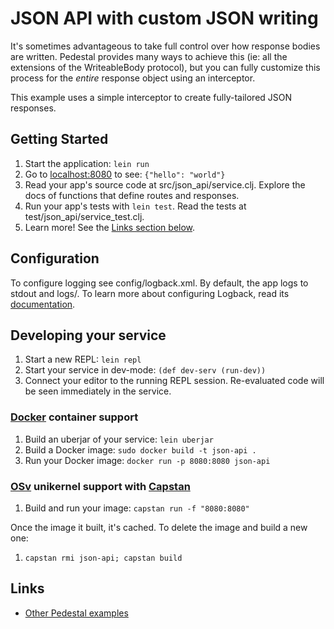 # JSON API with custom JSON writing

It's sometimes advantageous to take full control over how response bodies
are written.  Pedestal provides many ways to achieve this
(ie: all the extensions of the WriteableBody protocol), but you can fully
customize this process for the _entire_ response object using an interceptor.

This example uses a simple interceptor to create fully-tailored JSON responses.


## Getting Started

1. Start the application: `lein run`
2. Go to [localhost:8080](http://localhost:8080/) to see: `{"hello": "world"}`
3. Read your app's source code at src/json_api/service.clj. Explore the docs of functions
   that define routes and responses.
4. Run your app's tests with `lein test`. Read the tests at test/json_api/service_test.clj.
5. Learn more! See the [Links section below](#links).


## Configuration

To configure logging see config/logback.xml. By default, the app logs to stdout and logs/.
To learn more about configuring Logback, read its [documentation](http://logback.qos.ch/documentation.html).


## Developing your service

1. Start a new REPL: `lein repl`
2. Start your service in dev-mode: `(def dev-serv (run-dev))`
3. Connect your editor to the running REPL session.
   Re-evaluated code will be seen immediately in the service.

### [Docker](https://www.docker.com/) container support

1. Build an uberjar of your service: `lein uberjar`
2. Build a Docker image: `sudo docker build -t json-api .`
3. Run your Docker image: `docker run -p 8080:8080 json-api`

### [OSv](http://osv.io/) unikernel support with [Capstan](http://osv.io/capstan/)

1. Build and run your image: `capstan run -f "8080:8080"`

Once the image it built, it's cached.  To delete the image and build a new one:

1. `capstan rmi json-api; capstan build`

## Links
* [Other Pedestal examples](http://pedestal.io/samples)
